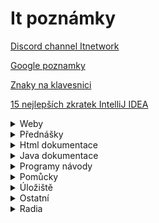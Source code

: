 # It poznámky



[Discord channel Itnetwork](https://discord.com/channels/873147646917898271/956163210019487764)



[Google poznamky](https://github.com/bedjan/itpoznamky/blob/main/google.md)

[Znaky na klavesnici](https://github.com/bedjan/itpoznamky/blob/main/jak_psat_znaky.md)

[15 nejlepších zkratek IntelliJ IDEA](https://blog-jetbrains-com.translate.goog/idea/2020/03/top-15-intellij-idea-shortcuts/?_x_tr_sl=auto&_x_tr_tl=cs&_x_tr_hl=cs)




<details close>
<summary>Weby</summary>
<a href="https://mail.google.com/mail/u/0/#inbox"  target="_blank">Gmail</a>&nbsp;&nbsp;<br />
<a href="https://web.whatsapp.com/"  target="_blank">Web whatsapp</a>&nbsp;&nbsp;<br />
<a href="https://app.simplenote.com/"  target="_blank">Simplenote</a>&nbsp;&nbsp;<br />
<a href="https://github.com/"  target="_blank">Github</a>&nbsp;&nbsp;<br />
<a href="https://github.com/bedjan/itpoznamky/edit/main/itnetwork.md"  target="_blank">Github itpoznamky</a>&nbsp;&nbsp;<br />
<a href="https://it-slovnik.cz/"  target="_blank">IT slovník</a>&nbsp;&nbsp;<br />
<a href="https://stackoverflow.com"  target="_blank">Stackoverflow</a>&nbsp;&nbsp;<br />
<a href="https://developer.mozilla.org/en-US/docs/Web/HTML"  target="_blank">Mozilla dev dokumentace</a>&nbsp;&nbsp;<br />
<a href="https://docs.google.com/document/d/1iA0e_FcqB6Dwj3fULfedrd_PJavByYYXoIDY_yOupFs/edit"  target="_blank">Git a github nastaveni</a>&nbsp;&nbsp;<br />
</details>

<details close>
<summary>Přednášky</summary>
<a href="https://github.com/bedjan/itpoznamky/blob/main/html.md"  target="_blank">1. Html</a>&nbsp;&nbsp;<br />
<a href="https://github.com/bedjan/itpoznamky/blob/main/java.md"  target="_blank">2. Java</a>&nbsp;&nbsp;<br />
<a href="https://github.com/bedjan/itpoznamky/blob/main/java_oop.md"  target="_blank">3. Java - OOP</a>&nbsp;&nbsp;<br />
</details>

<details close>
<summary>Html dokumentace</summary>
<a href="https://github.com/bedjan/itpoznamky/blob/main/html5.md"  target="_blank">Html 5 - nase poznamky</a>&nbsp;&nbsp;<br />
<a href="https://www.itnetwork.cz/html-css/html5/html-manual"  target="_blank">Html 5 manual</a>&nbsp;&nbsp;<br />
</details>


<details close>
<summary>Java dokumentace</summary>
<a href="https://freecomputerbooks.com/top-java-books.html" target="_blank">Java knihy zdarma</a> 
<a href="https://www.youtube.com/watch?v=32-ZIFrz_64&list=PL6MVIumjKqoO2BZwmyCCrNBTtse42T-9l" target="_blank">Java programovani SK</a> 
<a href="https://docs-oracle-com.translate.goog/javase/tutorial/index.html?_x_tr_sl=auto&_x_tr_tl=cs&_x_tr_hl=cs&_x_tr_pto=wapp" target="_blank">Java oficiální dokumentace</a> 
<a href="http://ctp.mkprog.eu/cz/java/" target="_blank">Programování v jazyce Java</a>  
<a href="https://java.vse.cz/Main/HomePage" target="_blank">Java VŠE</a>  
<a href="https://www.algoritmy.net/article/21340/Uvod-1" target="_blank">Java pro začátečníky</a>  
<a href="https://programujes.cz/java/online-kurz-programovani-java-1-objekty-vypis-na-obrazovku/1914/" target="_blank">Online kurz zdarma</a> 
<a href="https://www.fi.muni.cz/~tomp/slides/pb162/toc.html" target="_blank">Programovani v jazyce Java</a> 
<a href="https://www.fi.muni.cz/~tomp/slides/pb162/printable.html" target="_blank">Programování v jazyce Java 2</a> 
<a href="https://ivt.mzf.cz/algoritmizace-a-programovani/java/" target="_blank">Programování v jazyce Java 3</a> 
<a href="https://www.builder.cz/rubriky/java/" target="_blank">Programování v jazyce Java 4</a> 
<a href="https://www.cadforum.cz/cz/Vyvojove-prostredky-AutoCADu/Pasmo/Casti/Java/jzakladyprog.htm" target="_blank">Programování v jazyce Java 5</a>
<a href="  https://www.youtube.com/watch?v=CxJZdWwrvYc&list=PLJ9z8M9rKWgILjjuj_JTn3lQNRrK9EwJ2" target="_blank">Youtube - Java programovani SK</a> 
<a href="https://www.youtube.com/watch?v=mu6Sf-Ywe7A&list=PLRMeV6-hdQJwGydlXRUsvwX-DR_77kSsV" target="_blank">Youtube - Java tutoriál CZ</a> 
<a href="https://www.youtube.com/watch?v=BGTx91t8q50" target="_blank">Youtube - Programování v jazyce Java pro začátečníky</a> 
<a href="https://www.youtube.com/watch?v=HzVmefjJ3v4" target="_blank">Youtube - Programování v jazyce Java - OOP ( objektově orientované programování ) </a> 
<a href="https://www.youtube.com/watch?v=ntLJmHOJ0ME&list=PLu0W_9lII9agS67Uits0UnJyrYiXhDS6q" target="_blank">Youtube - Tutoriál java pro začátečníky </a> 
<a href="https://www.youtube.com/watch?v=bxy2JgqqKDU" target="_blank">Youtube - Java - Spring Boot Web App Tutorial - plný kurs ( EN ) </a> 
<a href="https://www.youtube.com/watch?v=Jl9OKQ92SJU" target="_blank">Youtube - Spring Framework and Microservices Full Course</a> 
<a href="https://www.youtube.com/watch?v=uYCvFTDWSnw&list=PLQfmUKk1yg0XTcNmu58DMbYFB_bcrCUQ1" target="_blank">Youtube - Java programovani začátečníci CZ</a> 

<a href="https://www.youtube.com/watch?v=nFtoxFcxQwo" target="_blank">Youtube - Java Programovani</a> 
<a href="https://www.youtube.com/watch?v=GpLs4ZzpurA" target="_blank">Youtube - Java OOP programovani</a> 
<a href="https://www.youtube.com/watch?v=LMpfiZJV8Lw" target="_blank">Youtube - Java OOP1</a> 
<a href="https://www.youtube.com/watch?v=Hz-K6NTCNps" target="_blank">Youtube - Java OOP2</a> 


</details>

<details close>
<summary>Programy návody</summary>

<a href="https://zdrojak.cz/clanky/pouzivame-netbeans-hodi-se-i-pro-tvorbu-webu/" target="_blank">Používáme Netbeans</a> 
<a href="https://kb.isn.cz/doku.php/netbeans" target="_blank">Používáme Netbeans 2</a> 
<a href="https://netbeans-apache-org.translate.goog/tutorial/main/kb/?_x_tr_sl=auto&_x_tr_tl=cs&_x_tr_hl=cs&_x_tr_pto=wapp)"  target="_blank">Netbeans tutorial</a>&nbsp;&nbsp;<br />
<a href="https://cw.fel.cvut.cz/wiki/courses/b0b36pjv/tutorials/01/netbeans" target="_blank">Netbeans IDE</a> 
<a href="https://msgprogramator.sk/java-ide-apache-netbeans/" target="_blank">Netbeans IDE instalace</a> 
<a href="https://tomas.dankovi.info/content/netbeans-ide" target="_blank">Netbeans IDE užívání</a> 
<a href="https://app.assembla.com/wiki/show/dionysos/N%C3%A1vod_-_p%C5%99ipojen%C3%AD_k_MySQL_z_NetBeans" target="_blank">Připojení MySQL Netbeans</a> 

<a href="https://www.youtube.com/watch?v=rBQ96up-O5Y&list=PLCC47AEAE0BCC4C0C" target="_blank">Youtube - programovani v jave 1</a> 
<a href="https://www.youtube.com/watch?v=AYKEMGn2wCQ&list=PL5BK0yFsxNKSEtVGY2RlEc1mN6LnV8M_n" target="_blank">Youtube - programovani v jave 2</a> 
<a href="https://www.youtube.com/watch?v=ExpEtdAP_QE" target="_blank">Youtube - úvod do jazyka Java</a> 
<a href="https://www.youtube.com/watch?v=Xc2wwpONvvw" target="_blank">Youtube - nauč se HTML5</a> 

</details>

<details close>
<summary>Pomůcky</summary>

<a href="https://urltomarkdown.com/"  target="_blank">Html to markdown</a>&nbsp;&nbsp;<br />
<a href="https://markdowntohtml.com/"  target="_blank">Markdown to html</a>&nbsp;&nbsp;<br />
<a href="https://ttsreader.com/player/"  target="_blank">Čteni textu online</a>&nbsp;&nbsp;<br />
<a href="https://www.naturalreaders.com/online/"  target="_blank">Čteni textu online 2</a>&nbsp;&nbsp;<br />
<a href="https://www.onlineocr.net/"  target="_blank">OCR online</a>&nbsp;&nbsp;<br />

</details>



<details close>
<summary>Úložiště</summary>
<a href="https://fastshare.cz"  target="_blank">Fastshare</a>&nbsp;&nbsp;<br />
<a href="https://datoid.cz"  target="_blank">Datoid</a>&nbsp;&nbsp;<br />
<a href="https://webshare.cz/"  target="_blank">Webshare</a>&nbsp;&nbsp;<br />  
<a href="https://edisk.cz"  target="_blank">Edisk</a>&nbsp;&nbsp;<br />
<a href="https://zalohuj.si"  target="_blank">Zalohuj.si</a>&nbsp;&nbsp;<br />
<a href="https://uschovna.cz/"  target="_blank">Úschovna</a>&nbsp;&nbsp;<br />
<a href="https://prehrajto.cz"  target="_blank">Prehrajto</a>&nbsp;&nbsp;<br />
<a href="https://sdilej.cz"  target="_blank">Sdílej</a>&nbsp;&nbsp;<br />
<a href="https://kukaj.to"  target="_blank">Kukaj</a>&nbsp;&nbsp;<br />
<a href="https://dafilms.cz"  target="_blank">Dafilms</a>&nbsp;&nbsp;<br />
<a href="https://dfiles.eu/"  target="_blank">Dfiles.eu</a>&nbsp;&nbsp;<br />
<a href="https://multcloud.com"  target="_blank">Multcloud.com</a>&nbsp;&nbsp;<br />
<a href="https://dropbox.com"  target="_blank">Dropbox</a>&nbsp;&nbsp;<br />
<a href="https://idrive.com"  target="_blank">Idrive</a>&nbsp;&nbsp;<br />
<a href="https://onecloud.com"  target="_blank">Onecloud</a>&nbsp;&nbsp;<br />

</details>

<details close>
<summary>Ostatní</summary>

<a href="https://www.aha-music.com/"  target="_blank">Zjisteni hudby online</a>&nbsp;&nbsp;<br />
<a href="https://github.com/bedjan/mm/raw/master/radia_online.m3u"  target="_blank">Radia playlist</a>&nbsp;&nbsp;<br />

</details>

<details close>
<summary>Radia</summary>

<a href="https://stream.rcs.revma.com/asn0cmvb938uv" target="_blank">Radio Kiss</a>  
<a href="http://mpc1.mediacp.eu:8342/stream" target="_blank">Radio 4U</a>  
<a href="http://ice.actve.net/fm-evropa2-128" target="_blank">Radio Evropa2</a>  
<a href="https://github.com/bedjan/mm/raw/master/radia_online.m3u" target="_blank">Radio cely playlist</a>  
</details>
